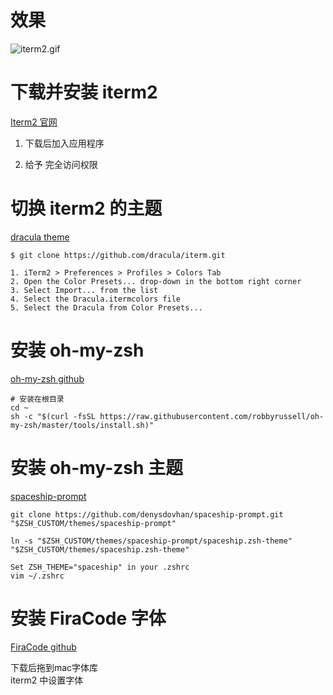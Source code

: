
# 效果

![iterm2.gif](images/iterm2.gif)

# 下载并安装 iterm2

[Iterm2 官网](https://www.iterm2.com/)  

1. 下载后加入应用程序  

2. 给予 完全访问权限

# 切换 iterm2 的主题

[dracula theme](https://draculatheme.com/iterm/)
```
$ git clone https://github.com/dracula/iterm.git

1. iTerm2 > Preferences > Profiles > Colors Tab
2. Open the Color Presets... drop-down in the bottom right corner
3. Select Import... from the list
4. Select the Dracula.itermcolors file
5. Select the Dracula from Color Presets...
```

# 安装 oh-my-zsh



[oh-my-zsh github](https://github.com/robbyrussell/oh-my-zsh)  
```
# 安装在根目录
cd ~
sh -c "$(curl -fsSL https://raw.githubusercontent.com/robbyrussell/oh-my-zsh/master/tools/install.sh)"
```

# 安装 oh-my-zsh 主题

[spaceship-prompt](https://github.com/denysdovhan/spaceship-prompt)  
```
git clone https://github.com/denysdovhan/spaceship-prompt.git "$ZSH_CUSTOM/themes/spaceship-prompt"

ln -s "$ZSH_CUSTOM/themes/spaceship-prompt/spaceship.zsh-theme" "$ZSH_CUSTOM/themes/spaceship.zsh-theme"

Set ZSH_THEME="spaceship" in your .zshrc
vim ~/.zshrc
```

# 安装 FiraCode 字体

[FiraCode github](https://github.com/tonsky/FiraCode)  

下载后拖到mac字体库  
iterm2 中设置字体
